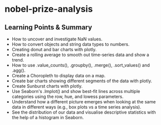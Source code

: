 # nobel-prize-analysis

## Learning Points & Summary
+ How to uncover and investigate NaN values.
+ How to convert objects and string data types to numbers.
+ Creating donut and bar charts with plotly.
+ Create a rolling average to smooth out time-series data and show a trend.
+ How to use .value_counts(), .groupby(), .merge(), .sort_values() and .agg().
+ Create a Choropleth to display data on a map.
+ Create bar charts showing different segments of the data with plotly.
+ Create Sunburst charts with plotly.
+ Use Seaborn's .lmplot() and show best-fit lines across multiple categories using the row, hue, and lowess parameters.
+ Understand how a different picture emerges when looking at the same data in different ways (e.g., box plots vs a time series analysis).
+ See the distribution of our data and visualise descriptive statistics with the help of a histogram in Seaborn.

